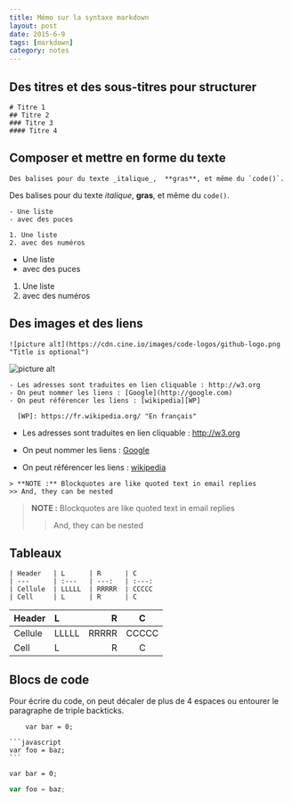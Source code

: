 ```yaml
---
title: Mémo sur la syntaxe markdown
layout: post
date: 2015-6-9
tags: [markdown]
category: notes
---
```


## Des titres et des sous-titres pour structurer

```
# Titre 1
## Titre 2
### Titre 3 
#### Titre 4
```

## Composer et mettre en forme du texte

```
Des balises pour du texte _italique_,  **gras**, et même du `code()`.
```

Des balises pour du texte _italique_,  **gras**, et même du `code()`.

```
- Une liste
- avec des puces

1. Une liste
2. avec des numéros
```

- Une liste
- avec des puces

1. Une liste
2. avec des numéros

## Des images et des liens

```
![picture alt](https://cdn.cine.io/images/code-logos/github-logo.png "Title is optional")    
```

![picture alt](https://cdn.cine.io/images/code-logos/github-logo.png "Title is optional")    

```
- Les adresses sont traduites en lien cliquable : http://w3.org
- On peut nommer les liens : [Google](http://google.com)
- On peut référencer les liens : [wikipedia][WP]

  [WP]: https://fr.wikipedia.org/ "En français"
```

- Les adresses sont traduites en lien cliquable : http://w3.org
- On peut nommer les liens : [Google](http://google.com)
- On peut référencer les liens : [wikipedia][WP]

  [WP]: https://fr.wikipedia.org/ "En français"

```
> **NOTE :** Blockquotes are like quoted text in email replies
>> And, they can be nested
```

> **NOTE :** Blockquotes are like quoted text in email replies
>> And, they can be nested


## Tableaux

```
| Header   | L      | R      | C
| ---      | :---   | ---:   | :---:
| Cellule  | LLLLL  | RRRRR  | CCCCC
| Cell     | L      | R      | C
```

| Header   | L      | R      | C
| ---      | :---   | ---:   | :---:
| Cellule  | LLLLL  | RRRRR  | CCCCC
| Cell     | L      | R      | C


## Blocs de code


Pour écrire du code, on peut décaler de plus de 4 espaces ou entourer le
paragraphe de triple backticks.

````
    var bar = 0;

```javascript
var foo = baz;
```
````

    var bar = 0;

```javascript
var foo = baz;
```


<!--
### MathJax
 
You can include **LaTex** expressions to render the *Gamma function* satisfying $\Gamma(n) = (n-1)!\quad\forall
n\in\mathbb N$ is via through the Euler integral

$$
\Gamma(z) = \int_0^\infty t^{z-1}e^{-t}dt\,.
$$

-->
